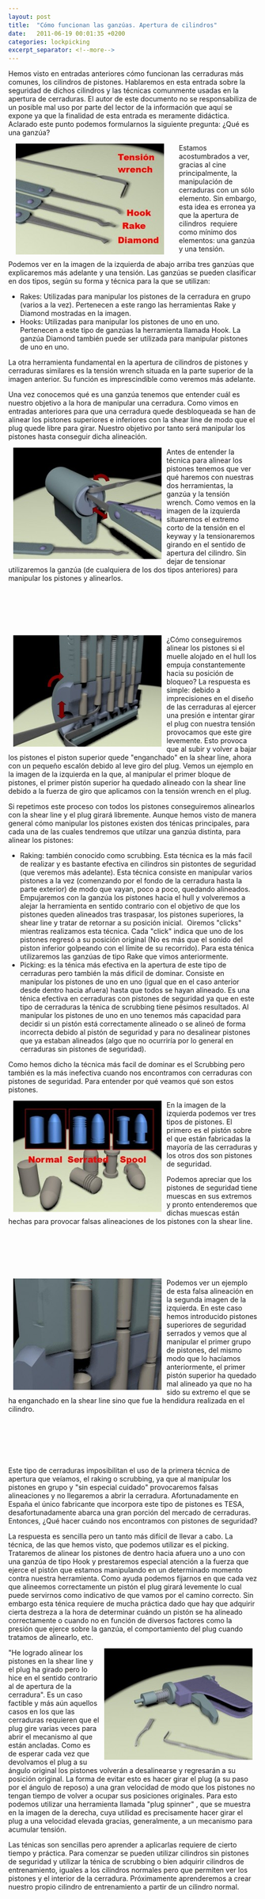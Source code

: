 ```yaml
---
layout: post
title:  "Cómo funcionan las ganzúas. Apertura de cilindros"
date:   2011-06-19 00:01:35 +0200
categories: lockpicking
excerpt_separator: <!--more-->
---
```


Hemos visto en entradas anteriores cómo funcionan las cerraduras más comunes, los cilindros de pistones. Hablaremos en esta entrada sobre la seguridad de dichos cilindros y las técnicas comunmente usadas en la apertura de cerraduras. El autor de este documento no se responsabiliza de un posible mal uso por parte del lector de la información que aquí se expone ya que la finalidad de esta entrada es meramente didáctica. Aclarado este punto podemos formularnos la siguiente pregunta: ¿Qué es una ganzúa?

<!--more-->

<a href="/assets/legacy/scene06.titles.jpg"><img align="left" title="scene06.titles" style="margin-right:30px;" src="/assets/legacy/scene06.titles-300x224.jpg" alt="" width="300" height="224" align="left" hspace="15" /></a>Estamos acostumbrados a ver, gracias al cine principalmente, la manipulación de cerraduras con un sólo elemento. Sin embargo, esta idea es erronea ya que la apertura de cilindros  requiere como mínimo dos elementos: una ganzúa y una tensión.

Podemos ver en la imagen de la izquierda de abajo arriba tres ganzúas que explicaremos más adelante y una tensión. Las ganzúas se pueden clasificar en dos tipos, según su forma y técnica para la que se utilizan:
<ul>
	<li>Rakes: Utilizadas para manipular los pistones de la cerradura en grupo (varios a la vez). Pertenecen a este rango las herramientas Rake y Diamond mostradas en la imagen.</li>
	<li>Hooks: Utilizadas para manipular los pistones de uno en uno. Pertenecen a este tipo de ganzúas la herramienta llamada Hook. La ganzúa Diamond también puede ser utilizada para manipular pistones de uno en uno.</li>
</ul>
La otra herramienta fundamental en la apertura de cilindros de pistones y cerraduras similares es la tensión wrench situada en la parte superior de la imagen anterior. Su función es imprescindible como veremos más adelante.

Una vez conocemos qué es una ganzúa tenemos que entender cuál es nuestro objetivo a la hora de manipular una cerradura. Como vimos en entradas anteriores para que una cerradura quede desbloqueada se han de alinear los pistones superiores e inferiores con la shear line de modo que el plug quede libre para girar. Nuestro objetivo por tanto será manipular los pistones hasta conseguir dicha alineación.
<div>

<a href="/assets/legacy/scene07.titles.jpg"><img align="left" style="margin-left: 10px; margin-right: 10px;" title="scene07.titles" src="/assets/legacy/scene07.titles-300x225.jpg" alt="" width="300" height="225" align="left" hspace="10" /></a>Antes de entender la técnica para alinear los pistones tenemos que ver qué haremos con nuestras dos herramientas, la ganzúa y la tensión wrench. Como vemos en la imagen de la izquierda situaremos el extremo corto de la tensión en el keyway y la tensionaremos girando en el sentido de apertura del cilindro. Sin dejar de tensionar utilizaremos la ganzúa (de cualquiera de los dos tipos anteriores) para manipular los pistones y alinearlos.

&nbsp;

&nbsp;

&nbsp;

</div>
<a href="/assets/legacy/scene08.titles.jpg"><img align="left" title="scene08.titles" src="/assets/legacy/scene08.titles-300x225.jpg" alt="" width="300" height="225" align="left" hspace="10" /></a>¿Cómo conseguiremos alinear los pistones si el muelle alojado en el hull los empuja constantemente hacia su posición de bloqueo? La respuesta es simple: debido a imprecisiones en el diseño de las cerraduras al ejercer una presión e intentar girar el plug con nuestra tensión provocamos que este gire levemente. Esto provoca que al subir y volver a bajar los pistones el piston superior quede "enganchado" en la shear line, ahora con un pequeño escalón debido al leve giro del plug. Vemos un ejemplo en la imagen de la izquierda en la que, al manipular el primer bloque de pistones, el primer pistón superior ha quedado alineado con la shear line debido a la fuerza de giro que aplicamos con la tensión wrench en el plug.

Si repetimos este proceso con todos los pistones conseguiremos alinearlos con la shear line y el plug girará libremente. Aunque hemos visto de manera general cómo manipular los pistones existen dos ténicas principales, para cada una de las cuales tendremos que utilzar una ganzúa distinta, para alinear los pistones:
<ul>
	<li>Raking: también conocido como scrubbing. Esta técnica es la más facil de realizar y es bastante efectiva en cilindros sin pistontes de seguridad (que veremos más adelante). Esta técnica consiste en manipular varios pistones a la vez (comenzando por el fondo de la cerradura hasta la parte exterior) de modo que vayan, poco a poco, quedando alineados. Empujaremos con la ganzúa los pistones hacia el hull y volveremos a alejar la herramienta en sentido contrario con el objetivo de que los pistones queden alineados tras traspasar, los pistones superiores, la shear line y tratar de retornar a su posición inicial.  Oiremos "clicks" mientras realizamos esta técnica. Cada "click" indica que uno de los pistones regresó a su posición original (No es más que el sonido del piston inferior golpeando con el límite de su recorrido). Para esta ténica utilizaremos las ganzúas de tipo Rake que vimos anteriormente.</li>
	<li>Picking: es la ténica más efectiva en la apertura de este tipo de cerraduras pero también la más dificil de dominar. Consiste en manipular los pistones de uno en uno (igual que en el caso anterior desde dentro hacia afuera) hasta que todos se hayan alineado. Es una ténica efectiva en cerraduras con pistones de seguridad ya que en este tipo de cerraduras la ténica de scrubbing tiene pésimos resultados. Al manipular los pistones de uno en uno tenemos más capacidad para decidir si un pistón está correctamente alineado o se alineó de forma incorrecta debido al pistón de seguridad y para no desalinear pistones que ya estaban alineados (algo que no ocurriría por lo general en cerraduras sin pistones de seguridad).</li>
</ul>
Como hemos dicho la técnica más facil de dominar es el Scrubbing pero también es la más inefectiva cuando nos encontramos con cerraduras con pistones de seguridad. Para entender por qué veamos qué son estos pistones.

<a href="/assets/legacy/scene05.titles.jpg"><img align="left" title="scene05.titles" src="/assets/legacy/scene05.titles-300x225.jpg" alt="" width="300" height="225" align="left" hspace="10" /></a>En la imagen de la izquierda podemos ver tres tipos de pistones. El primero es el pistón sobre el que están fabricadas la mayoría de las cerraduras y los otros dos son pistones de seguridad.

Podemos apreciar que los pistones de seguridad tiene muescas en sus extremos y pronto entenderemos que dichas muescas están hechas para provocar falsas alineaciones de los pistones con la shear line.

&nbsp;

&nbsp;

&nbsp;

<a href="/assets/legacy/scene09.jpg"><img align="left" title="scene09" src="/assets/legacy/scene09-300x225.jpg" alt="" width="300" height="225" align="left" hspace="10" /></a>Podemos ver un ejemplo de esta falsa alineación en la segunda imagen de la izquierda. En este caso hemos introducido pistones superiores de seguridad serrados y vemos que al manipular el primer grupo de pistones, del mismo modo que lo hacíamos anteriormente, el primer pistón superior ha quedado mal alineado ya que no ha sido su extremo el que se ha enganchado en la shear line sino que fue la hendidura realizada en el cilindro.

&nbsp;

&nbsp;

&nbsp;

Este tipo de cerraduras imposibilitan el uso de la primera técnica de apertura que veíamos, el raking o scrubbing, ya que al manipular los pistones en grupo y "sin especial cuidado" provocaremos falsas alineaciones y no llegaremos a abrir la cerradura. Afortunadamente en España el único fabricante que incorpora este tipo de pistones es TESA, desafortunadamente abarca una gran porción del mercado de cerraduras. Entonces, ¿Qué hacer cuándo nos encontramos con pistones de seguridad?

La respuesta es sencilla pero un tanto más difí­cil de llevar a cabo. La técnica, de las que hemos visto, que podemos utilizar es el picking. Trataremos de alinear los pistones de dentro hacia afuera uno a uno con una ganzúa de tipo Hook y prestaremos especial atención a la fuerza que ejerce el pistón que estamos manipulando en un determinado momento contra nuestra herramienta. Como ayuda podemos fijarnos en que cada vez que alineemos correctamente un pistón el plug girará levemente lo cual puede servirnos como indicativo de que vamos por el camino correcto. Sin embargo esta ténica requiere de mucha práctica dado que hay que adquirir cierta destreza a la hora de determinar cuándo un pistón se ha alineado correctamente o cuando no en función de diversos factores como la presión que ejerce sobre la ganzúa, el comportamiento del plug cuando tratamos de alinearlo, etc.

<a href="/assets/legacy/scene10.jpg"><img  title="scene10" src="/assets/legacy/scene10-300x225.jpg" alt="" width="300" height="225" align="right" hspace="10" /></a>"He logrado alinear los pistones en la shear line y el plug ha girado pero lo hice en el sentido contrario al de apertura de la cerradura". Es un caso factible y más aún aquellos casos en los que las cerraduras requieren que el plug gire varias veces para abrir el mecanismo al que están ancladas. Como es de esperar cada vez que devolvamos el plug a su ángulo original los pistones volverán a desalinearse y regresarán a su posición original. La forma de evitar esto es hacer girar el plug (a su paso por el ángulo de reposo) a una gran velocidad de modo que los pistones no tengan tiempo de volver a ocupar sus posiciones originales. Para esto podemos utilizar una herramienta llamada "plug spinner" , que se muestra en la imagen de la derecha, cuya utilidad es precisamente hacer girar el plug a una velocidad elevada gracias, generalmente, a un mecanismo para acumular tensión.

Las ténicas son sencillas pero aprender a aplicarlas requiere de cierto tiempo y práctica. Para comenzar se pueden utilizar cilindros sin pistones de seguridad y utilizar la ténica de scrubbing o bien adquirir cilindros de entrenamiento, iguales a los cilindros normales pero que permiten ver los pistones y el interior de la cerradura. Próximamente aprenderemos a crear nuestro propio cilindro de entrenamiento a partir de un cilindro normal.